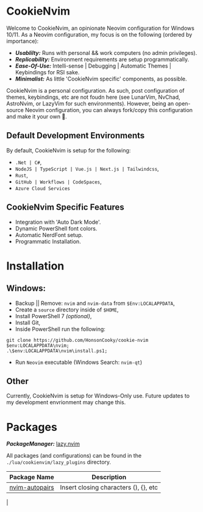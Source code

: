 # CookieNvim

Welcome to CookieNvim, an opinionate Neovim configuration for Windows 10/11. As a Neovim configuration, my focus is on
the following (ordered by importance):

- **_Usablilty:_** Runs with personal && work computers (no admin privileges).
- **_Replicability:_** Environment requirements are setup programmatically.
- **_Ease-Of-Use:_** Intelli-sense | Debugging | Automatic Themes | Keybindings for RSI sake.
- **_Minimalist:_** As little 'CookieNvim specific' components, as possible.

CookieNvim is a personal configuration. As such, post configuration of themes, keybindings, etc are not foudn here (see
LunarVim, NvChad, AstroNvim, or LazyVim for such environments). However, being an open-source Neovim configuration, you
can always fork/copy this configuration and make it your own 🙂.

## Default Development Environments

By default, CookieNvim is setup for the following:

- `.Net | C#`,
- `NodeJS | TypeScript | Vue.js | Next.js | Tailwindcss`,
- `Rust`,
- `GitHub | Workflows | CodeSpaces`,
- `Azure Cloud Services`

## CookieNvim Specific Features

- Integration with 'Auto Dark Mode'.
- Dynamic PowerShell font colors.
- Automatic NerdFont setup.
- Programmatic Installation.

# Installation

## Windows:

- Backup || Remove: `nvim` and `nvim-data` from `$Env:LOCALAPPDATA`,
- Create a `source` directory inside of `$HOME`,
- Install PowerShell 7 _(optional)_,
- Install Git,
- Inside PowerShell run the following:

```
git clone https://github.com/HonsonCooky/cookie-nvim $env:LOCALAPPDATA\nvim;
.\$env:LOCALAPPDATA\nvim\install.ps1;
```

- Run `Neovim` executable (Windows Search: `nvim-qt`)

## Other

Currently, CookieNvim is setup for Windows-Only use. Future updates to my development envrionment may change this.

# Packages

**_PackageManager:_** [lazy.nvim](https://github.com/folke/lazy.nvim)

All packages (and configurations) can be found in the `./lua/cookienvim/lazy_plugins` directory.

| Package Name                | Description                           |
| --------------------------- | ------------------------------------- |
| [nvim-autopairs][autopairs] | Insert closing characters (), {}, etc |

|

[autopairs]: https://github.com/windwp/nvim-autopairs
